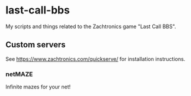# last-call-bbs

My scripts and things related to the Zachtronics game "Last Call BBS".

## Custom servers

See https://www.zachtronics.com/quickserve/ for installation instructions.

### netMAZE

Infinite mazes for your net!
